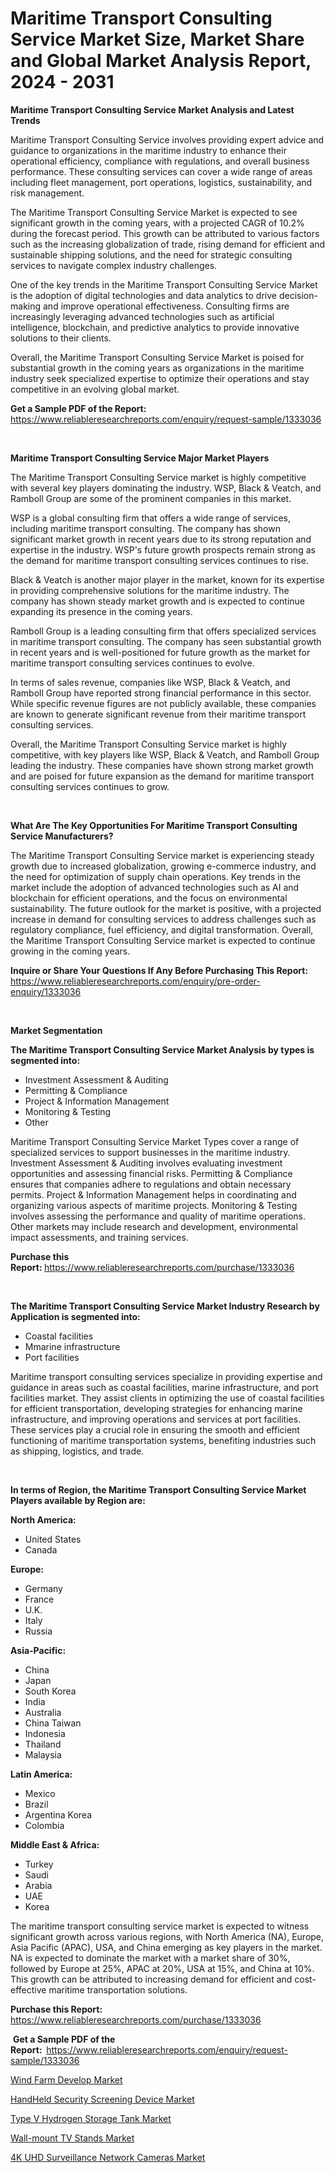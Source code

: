 <p><h1>Maritime Transport Consulting Service Market Size, Market Share and Global Market Analysis Report, 2024 - 2031</h1></p><p><strong>Maritime Transport Consulting Service Market Analysis and Latest Trends</strong></p>
<p><p>Maritime Transport Consulting Service involves providing expert advice and guidance to organizations in the maritime industry to enhance their operational efficiency, compliance with regulations, and overall business performance. These consulting services can cover a wide range of areas including fleet management, port operations, logistics, sustainability, and risk management.</p><p>The Maritime Transport Consulting Service Market is expected to see significant growth in the coming years, with a projected CAGR of 10.2% during the forecast period. This growth can be attributed to various factors such as the increasing globalization of trade, rising demand for efficient and sustainable shipping solutions, and the need for strategic consulting services to navigate complex industry challenges.</p><p>One of the key trends in the Maritime Transport Consulting Service Market is the adoption of digital technologies and data analytics to drive decision-making and improve operational effectiveness. Consulting firms are increasingly leveraging advanced technologies such as artificial intelligence, blockchain, and predictive analytics to provide innovative solutions to their clients.</p><p>Overall, the Maritime Transport Consulting Service Market is poised for substantial growth in the coming years as organizations in the maritime industry seek specialized expertise to optimize their operations and stay competitive in an evolving global market.</p></p>
<p><strong>Get a Sample PDF of the Report:&nbsp;</strong> <a href="https://www.reliableresearchreports.com/enquiry/request-sample/1333036">https://www.reliableresearchreports.com/enquiry/request-sample/1333036</a></p>
<p>&nbsp;</p>
<p><strong>Maritime Transport Consulting Service Major Market Players</strong></p>
<p><p>The Maritime Transport Consulting Service market is highly competitive with several key players dominating the industry. WSP, Black & Veatch, and Ramboll Group are some of the prominent companies in this market. </p><p>WSP is a global consulting firm that offers a wide range of services, including maritime transport consulting. The company has shown significant market growth in recent years due to its strong reputation and expertise in the industry. WSP's future growth prospects remain strong as the demand for maritime transport consulting services continues to rise.</p><p>Black & Veatch is another major player in the market, known for its expertise in providing comprehensive solutions for the maritime industry. The company has shown steady market growth and is expected to continue expanding its presence in the coming years.</p><p>Ramboll Group is a leading consulting firm that offers specialized services in maritime transport consulting. The company has seen substantial growth in recent years and is well-positioned for future growth as the market for maritime transport consulting services continues to evolve.</p><p>In terms of sales revenue, companies like WSP, Black & Veatch, and Ramboll Group have reported strong financial performance in this sector. While specific revenue figures are not publicly available, these companies are known to generate significant revenue from their maritime transport consulting services.</p><p>Overall, the Maritime Transport Consulting Service market is highly competitive, with key players like WSP, Black & Veatch, and Ramboll Group leading the industry. These companies have shown strong market growth and are poised for future expansion as the demand for maritime transport consulting services continues to grow.</p></p>
<p>&nbsp;</p>
<p><strong>What Are The Key Opportunities For Maritime Transport Consulting Service Manufacturers?</strong></p>
<p><p>The Maritime Transport Consulting Service market is experiencing steady growth due to increased globalization, growing e-commerce industry, and the need for optimization of supply chain operations. Key trends in the market include the adoption of advanced technologies such as AI and blockchain for efficient operations, and the focus on environmental sustainability. The future outlook for the market is positive, with a projected increase in demand for consulting services to address challenges such as regulatory compliance, fuel efficiency, and digital transformation. Overall, the Maritime Transport Consulting Service market is expected to continue growing in the coming years.</p></p>
<p><strong>Inquire or Share Your Questions If Any Before Purchasing This Report:</strong> <a href="https://www.reliableresearchreports.com/enquiry/pre-order-enquiry/1333036">https://www.reliableresearchreports.com/enquiry/pre-order-enquiry/1333036</a></p>
<p>&nbsp;</p>
<p><strong>Market Segmentation</strong></p>
<p><strong>The Maritime Transport Consulting Service Market Analysis by types is segmented into:</strong></p>
<p><ul><li>Investment Assessment & Auditing</li><li>Permitting & Compliance</li><li>Project & Information Management</li><li>Monitoring & Testing</li><li>Other</li></ul></p>
<p><p>Maritime Transport Consulting Service Market Types cover a range of specialized services to support businesses in the maritime industry. Investment Assessment & Auditing involves evaluating investment opportunities and assessing financial risks. Permitting & Compliance ensures that companies adhere to regulations and obtain necessary permits. Project & Information Management helps in coordinating and organizing various aspects of maritime projects. Monitoring & Testing involves assessing the performance and quality of maritime operations. Other markets may include research and development, environmental impact assessments, and training services.</p></p>
<p><strong>Purchase this Report:&nbsp;</strong><a href="https://www.reliableresearchreports.com/purchase/1333036">https://www.reliableresearchreports.com/purchase/1333036</a></p>
<p>&nbsp;</p>
<p><strong>The Maritime Transport Consulting Service Market Industry Research by Application is segmented into:</strong></p>
<p><ul><li>Coastal facilities</li><li>Mmarine infrastructure</li><li>Port facilities</li></ul></p>
<p><p>Maritime transport consulting services specialize in providing expertise and guidance in areas such as coastal facilities, marine infrastructure, and port facilities market. They assist clients in optimizing the use of coastal facilities for efficient transportation, developing strategies for enhancing marine infrastructure, and improving operations and services at port facilities. These services play a crucial role in ensuring the smooth and efficient functioning of maritime transportation systems, benefiting industries such as shipping, logistics, and trade.</p></p>
<p>&nbsp;</p>
<p><strong>In terms of Region, the Maritime Transport Consulting Service Market Players available by Region are:</strong></p>
<p>
    <p> <strong> North America: </strong>
        <ul>
            <li>United States</li>
            <li>Canada</li>
        </ul>
        </p> 
    <p> <strong> Europe: </strong>
        <ul>
            <li>Germany</li>
            <li>France</li>
            <li>U.K.</li>
            <li>Italy</li>
            <li>Russia</li>
        </ul>
        </p> 
    <p> <strong> Asia-Pacific: </strong>
        <ul>
            <li>China</li>
            <li>Japan</li>
            <li>South Korea</li>
            <li>India</li>
            <li>Australia</li>
            <li>China Taiwan</li>
            <li>Indonesia</li>
            <li>Thailand</li>
            <li>Malaysia</li>
        </ul>
        </p> 
    <p> <strong> Latin America: </strong>
        <ul>
            <li>Mexico</li>
            <li>Brazil</li>
            <li>Argentina Korea</li>
            <li>Colombia</li>
        </ul>
        </p> 
    <p> <strong> Middle East & Africa: </strong>
        <ul>
            <li>Turkey</li>
            <li>Saudi</li>
            <li>Arabia</li>
            <li>UAE</li>
            <li>Korea</li>
        </ul>
    </p>
    </p>
<p><p>The maritime transport consulting service market is expected to witness significant growth across various regions, with North America (NA), Europe, Asia Pacific (APAC), USA, and China emerging as key players in the market. NA is expected to dominate the market with a market share of 30%, followed by Europe at 25%, APAC at 20%, USA at 15%, and China at 10%. This growth can be attributed to increasing demand for efficient and cost-effective maritime transportation solutions.</p></p>
<p><strong>Purchase this Report: </strong><a href="https://www.reliableresearchreports.com/purchase/1333036">https://www.reliableresearchreports.com/purchase/1333036</a></p>
<p>&nbsp;<strong>Get a Sample PDF of the Report:&nbsp;&nbsp;</strong><a href="https://www.reliableresearchreports.com/enquiry/request-sample/1333036">https://www.reliableresearchreports.com/enquiry/request-sample/1333036</a></p>
<p><strong></strong></p>
<p><p><a href="https://github.com/provorikovar/Market-Research-Report-List-3/blob/main/wind-farm-develop-market.md">Wind Farm Develop Market</a></p><p><a href="https://github.com/CliffMedina6/Market-Research-Report-List-3/blob/main/handheld-security-screening-device-market.md">HandHeld Security Screening Device Market</a></p><p><a href="https://github.com/Sinjinluong3e0awx2m195k76/Market-Research-Report-List-1/blob/main/type-v-hydrogen-storage-tank-market.md">Type V Hydrogen Storage Tank Market</a></p><p><a href="https://issuu.com/reportprime-2/docs/wall-mount-tv-stands-market-size-2030.pptx">Wall-mount TV Stands Market</a></p><p><a href="https://issuu.com/reportprime-2/docs/4k-uhd-surveillance-network-cameras-market-size-20">4K UHD Surveillance Network Cameras Market</a></p></p>